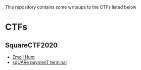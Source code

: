 This repository contains some writeups to the CTFs listed below

# CTFs
## SquareCTF2020

* [Emoji Hunt](https://github.com/acoozi/CTF-Writeups/tree/main/SquareCTF2022/Emoji%20Hunt.md)
* [sqUARe paymenT terminal](https://github.com/acoozi/CTF-Writeups/tree/main/SquareCTF2022/sqUARe%20payment%20terminal.md)
